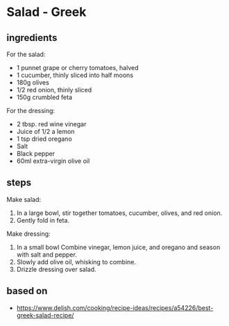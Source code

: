 # Salad - Greek

## ingredients

For the salad:

- 1 punnet grape or cherry tomatoes, halved
- 1 cucumber, thinly sliced into half moons
- 180g olives
- 1/2 red onion, thinly sliced
- 150g crumbled feta

For the dressing:

- 2 tbsp. red wine vinegar
- Juice of 1/2 a lemon
- 1 tsp dried oregano
- Salt
- Black pepper
- 60ml extra-virgin olive oil

## steps

Make salad:

1. In a large bowl, stir together tomatoes, cucumber, olives, and red onion.
2. Gently fold in feta.

Make dressing:

1. In a small bowl Combine vinegar, lemon juice, and oregano and season with salt and pepper.
2. Slowly add olive oil, whisking to combine.
3. Drizzle dressing over salad.

## based on

- https://www.delish.com/cooking/recipe-ideas/recipes/a54226/best-greek-salad-recipe/
